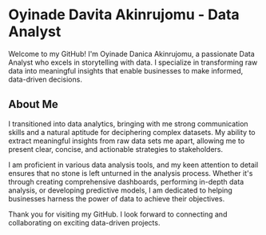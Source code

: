 # Oyinade Davita Akinrujomu - Data Analyst

Welcome to my GitHub! I'm Oyinade Danica Akinrujomu, a passionate Data Analyst who excels in storytelling with data. I specialize in transforming raw data into meaningful insights that enable businesses to make informed, data-driven decisions.

## About Me

I transitioned into data analytics, bringing with me strong communication skills and a natural aptitude for deciphering complex datasets. My ability to extract meaningful insights from raw data sets me apart, allowing me to present clear, concise, and actionable strategies to stakeholders. 

I am proficient in various data analysis tools, and my keen attention to detail ensures that no stone is left unturned in the analysis process. Whether it's through creating comprehensive dashboards, performing in-depth data analysis, or developing predictive models, I am dedicated to helping businesses harness the power of data to achieve their objectives.

Thank you for visiting my GitHub. I look forward to connecting and collaborating on exciting data-driven projects.

<!---
Danica-source/Danica-source is a ✨ special ✨ repository because its `README.md` (this file) appears on your GitHub profile.
You can click the Preview link to take a look at your changes.
--->

